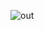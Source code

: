 ![out](https://user-images.githubusercontent.com/19528041/100660043-d2d0ae80-3394-11eb-846e-d81af31a2925.png)
